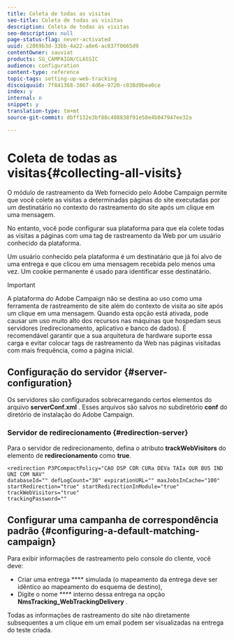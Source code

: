 ```yaml
---
title: Coleta de todas as visitas
seo-title: Coleta de todas as visitas
description: Coleta de todas as visitas
seo-description: null
page-status-flag: never-activated
uuid: c2869b3d-33bb-4a22-a8e6-ac037f0665d9
contentOwner: sauviat
products: SG_CAMPAIGN/CLASSIC
audience: configuration
content-type: reference
topic-tags: setting-up-web-tracking
discoiquuid: 7f841368-3867-4d6e-9720-c038d9bea0ce
index: y
internal: n
snippet: y
translation-type: tm+mt
source-git-commit: dbff132e3bf88c408838f91e50e4b047947ee32a

---
```



# Coleta de todas as visitas{#collecting-all-visits}

O módulo de rastreamento da Web fornecido pelo Adobe Campaign permite que você colete as visitas a determinadas páginas do site executadas por um destinatário no contexto do rastreamento do site após um clique em uma mensagem.

No entanto, você pode configurar sua plataforma para que ela colete todas as visitas a páginas com uma tag de rastreamento da Web por um usuário conhecido da plataforma.

Um usuário conhecido pela plataforma é um destinatário que já foi alvo de uma entrega e que clicou em uma mensagem recebida pelo menos uma vez. Um cookie permanente é usado para identificar esse destinatário.

>[!IMPORTANT]
>
>A plataforma do Adobe Campaign não se destina ao uso como uma ferramenta de rastreamento de site além do contexto de visita ao site após um clique em uma mensagem. Quando esta opção está ativada, pode causar um uso muito alto dos recursos nas máquinas que hospedam seus servidores (redirecionamento, aplicativo e banco de dados). É recomendável garantir que a sua arquitetura de hardware suporte essa carga e evitar colocar tags de rastreamento da Web nas páginas visitadas com mais frequência, como a página inicial.

## Configuração do servidor {#server-configuration}

Os servidores são configurados sobrecarregando certos elementos do arquivo **serverConf.xml** . Esses arquivos são salvos no subdiretório **conf** do diretório de instalação do Adobe Campaign.

### Servidor de redirecionamento {#redirection-server}

Para o servidor de redirecionamento, defina o atributo **trackWebVisitors** do elemento de **redirecionamento** como **true**.

```
<redirection P3PCompactPolicy="CAO DSP COR CURa DEVa TAIa OUR BUS IND UNI COM NAV"
databaseId="" defLogCount="30" expirationURL="" maxJobsInCache="100"
startRedirection="true" startRedirectionInModule="true" trackWebVisitors="true"
trackingPassword=""
```

## Configurar uma campanha de correspondência padrão {#configuring-a-default-matching-campaign}

Para exibir informações de rastreamento pelo console do cliente, você deve:

* Criar uma entrega **** simulada (o mapeamento da entrega deve ser idêntico ao mapeamento do esquema de destino),
* Digite o nome **** interno dessa entrega na opção **NmsTracking_WebTrackingDelivery** .

Todas as informações de rastreamento do site não diretamente subsequentes a um clique em um email podem ser visualizadas na entrega do teste criada.

